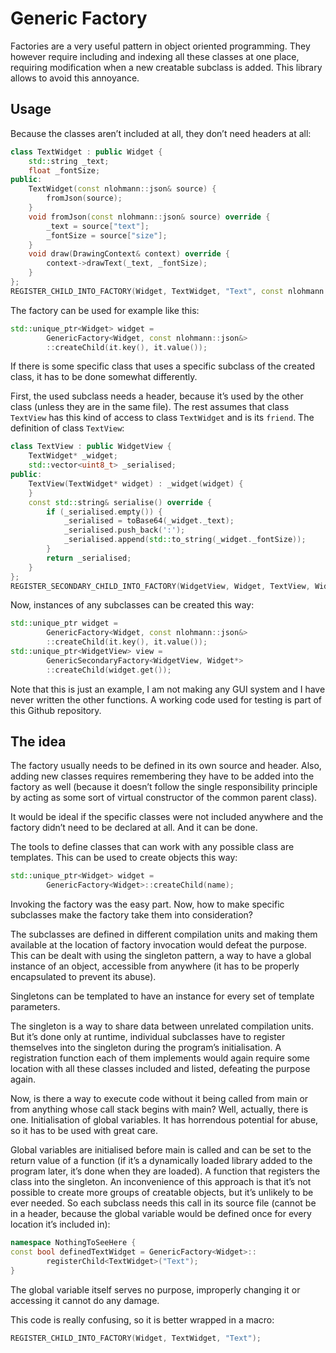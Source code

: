 # Generic Factory

Factories are a very useful pattern in object oriented programming. They however require including and indexing all these classes at one place, requiring modification when a new creatable subclass is added. This library allows to avoid this annoyance.

## Usage

Because the classes aren’t included at all, they don’t need headers at all:

```C++
class TextWidget : public Widget {
	std::string _text;
	float _fontSize;
public:
	TextWidget(const nlohmann::json& source) {
		fromJson(source);
	}
	void fromJson(const nlohmann::json& source) override {
		_text = source["text"];
		_fontSize = source["size"];
	}
	void draw(DrawingContext& context) override {
		context->drawText(_text, _fontSize);
	}
};
REGISTER_CHILD_INTO_FACTORY(Widget, TextWidget, "Text", const nlohmann::json&);
```

The factory can be used for example like this:

```C++
std::unique_ptr<Widget> widget =
		GenericFactory<Widget, const nlohmann::json&>
		::createChild(it.key(), it.value());
```

If there is some specific class that uses a specific subclass of the created class, it has to be done somewhat differently.

First, the used subclass needs a header, because it’s used by the other class (unless they are in the same file). The rest assumes that class `TextView` has this kind of access to class `TextWidget` and is its `friend`. The definition of class `TextView`:

```C++
class TextView : public WidgetView {
	TextWidget* _widget;
	std::vector<uint8_t> _serialised;
public:
	TextView(TextWidget* widget) : _widget(widget) {
	}
	const std::string& serialise() override {
		if (_serialised.empty()) {
			_serialised = toBase64(_widget._text);
			_serialised.push_back(':');
			_serialised.append(std::to_string(_widget._fontSize));
		}
		return _serialised;
	}
};
REGISTER_SECONDARY_CHILD_INTO_FACTORY(WidgetView, Widget, TextView, WidgetView);
```

Now, instances of any subclasses can be created this way:

```C++
std::unique_ptr widget =
		GenericFactory<Widget, const nlohmann::json&>
		::createChild(it.key(), it.value());
std::unique_ptr<WidgetView> view =
		GenericSecondaryFactory<WidgetView, Widget*>
		::createChild(widget.get());
```

Note that this is just an example, I am not making any GUI system and I have never written the other functions. A working code used for testing is part of this Github repository.

## The idea

The factory usually needs to be defined in its own source and header. Also, adding new classes requires remembering they have to be added into the factory as well (because it doesn’t follow the single responsibility principle by acting as some sort of virtual constructor of the common parent class).

It would be ideal if the specific classes were not included anywhere and the factory didn’t need to be declared at all. And it can be done.

The tools to define classes that can work with any possible class are templates. This can be used to create objects this way:

```C++
std::unique_ptr<Widget> widget =
		GenericFactory<Widget>::createChild(name);
```

Invoking the factory was the easy part. Now, how to make specific subclasses make the factory take them into consideration?

The subclasses are defined in different compilation units and making them available at the location of factory invocation would defeat the purpose. This can be dealt with using the singleton pattern, a way to have a global instance of an object, accessible from anywhere (it has to be properly encapsulated to prevent its abuse).

Singletons can be templated to have an instance for every set of template parameters.

The singleton is a way to share data between unrelated compilation units. But it’s done only at runtime, individual subclasses have to register themselves into the singleton during the program’s initialisation. A registration function each of them implements would again require some location with all these classes included and listed, defeating the purpose again.

Now, is there a way to execute code without it being called from main or from anything whose call stack begins with main? Well, actually, there is one. Initialisation of global variables. It has horrendous potential for abuse, so it has to be used with great care.

Global variables are initialised before main is called and can be set to the return value of a function (if it’s a dynamically loaded library added to the program later, it’s done when they are loaded). A function that registers the class into the singleton. An inconvenience of this approach is that it’s not possible to create more groups of creatable objects, but it’s unlikely to be ever needed. So each subclass needs this call in its source file (cannot be in a header, because the global variable would be defined once for every location it’s included in):

```C++
namespace NothingToSeeHere {
const bool definedTextWidget = GenericFactory<Widget>::
		registerChild<TextWidget>("Text");
}
```

The global variable itself serves no purpose, improperly changing it or accessing it cannot do any damage.

This code is really confusing, so it is better wrapped in a macro:

```C++
REGISTER_CHILD_INTO_FACTORY(Widget, TextWidget, "Text");
```
